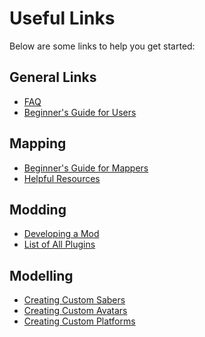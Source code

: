 <!-- TITLE: Beat Saber Modding Group -->
<!-- SUBTITLE: Welcome to the Beat Saber Modding Community Wiki! -->

# Useful Links
Below are some links to help you get started:
## General Links
* [FAQ]()
* [Beginner's Guide for Users](beginners-guide)

## Mapping
* [Beginner's Guide for Mappers]()
* [Helpful Resources]()

## Modding
* [Developing a Mod]()
* [List of All Plugins]()

## Modelling
* [Creating Custom Sabers]()
* [Creating Custom Avatars]()
* [Creating Custom Platforms]()
